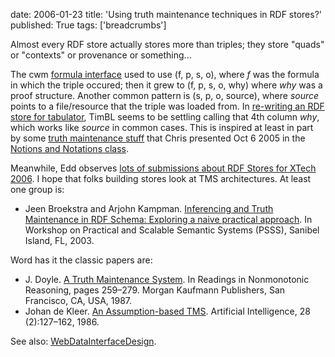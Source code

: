 date: 2006-01-23
title: 'Using truth maintenance techniques in RDF stores?'
published: True
tags: ['breadcrumbs']

<p>Almost every RDF store actually stores more than triples; they store &quot;quads&quot; or &quot;contexts&quot; or provenance or something...</p>  <p>The cwm <a href="http://www.w3.org/2000/10/swap/formula.html">formula interface</a> used to use (f, p, s, o), where <em>f</em> was the formula in which the triple occured; then it grew to (f, p, s, o, why) where <em>why</em> was a proof structure. Another common pattern is (s, p, o, source), where <em>source</em> points to a file/resource that the triple was loaded from. In <a href="/breadcrumbs/node/62">re-writing an RDF store for tabulator</a>, TimBL seems to be settling calling that 4th column <em>why</em>, which works like <em>source</em> in common cases. This is inspired at least in part by some <a href="http://swiss.csail.mit.edu/~cph/6.898/tms-html/index.html">truth maintenance stuff</a> that Chris presented Oct 6 2005 in the <a href="/2005/09/6.898/">Notions and Notations class</a>.</p>  <p>Meanwhile, Edd observes <a href="http://times.usefulinc.com/2006/01/16-trends">lots of submissions about RDF Stores for XTech 2006</a>. I hope that folks building stores look at TMS architectures. At least one group is:</p>  <ul> <li> Jeen Broekstra and Arjohn Kampman. <a href="http://citeseer.ist.psu.edu/682858.html">Inferencing and Truth Maintenance   in RDF Schema: Exploring a naive practical approach</a>. In Workshop on   Practical and Scalable Semantic Systems (PSSS), Sanibel Island, FL,   2003.</li> </ul>  <p>Word has it the classic papers are:</p> <ul> <li> J. Doyle. <a href="http://portal.acm.org/citation.cfm?id=42661">A Truth Maintenance System</a>. In Readings in Nonmonotonic   Reasoning, pages 259–279. Morgan Kaufmann Publishers, San Francisco,   CA, USA, 1987.</li> <li>Johan de Kleer. <a href="http://dx.doi.org/10.1016/0004-3702(86)90080-9">An Assumption-based TMS</a>. Artificial Intelligence, 28  (2):127–162, 1986. </li> </ul>   <p>See also: <a href="http://esw.w3.org/topic/WebDataInterfaceDesign">WebDataInterfaceDesign</a>.</p> 